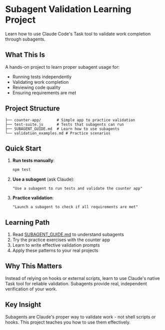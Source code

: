 # Subagent Validation Learning Project

Learn how to use Claude Code's Task tool to validate work completion through subagents.

## What This Is

A hands-on project to learn proper subagent usage for:
- Running tests independently
- Validating work completion
- Reviewing code quality
- Ensuring requirements are met

## Project Structure

```
├── counter-app/       # Simple app to practice validation
├── test-suite.js      # Tests that subagents can run
├── SUBAGENT_GUIDE.md  # Learn how to use subagents
└── validation_examples.md # Practice scenarios
```

## Quick Start

1. **Run tests manually**:
   ```bash
   npm test
   ```

2. **Use a subagent** (ask Claude):
   ```
   "Use a subagent to run tests and validate the counter app"
   ```

3. **Practice validation**:
   ```
   "Launch a subagent to check if all requirements are met"
   ```

## Learning Path

1. Read [SUBAGENT_GUIDE.md](SUBAGENT_GUIDE.md) to understand subagents
2. Try the practice exercises with the counter app
3. Learn to write effective validation prompts
4. Apply these patterns to your real projects

## Why This Matters

Instead of relying on hooks or external scripts, learn to use Claude's native Task tool for reliable validation. Subagents provide real, independent verification of your work.

## Key Insight

Subagents are Claude's proper way to validate work - not shell scripts or hooks. This project teaches you how to use them effectively.
